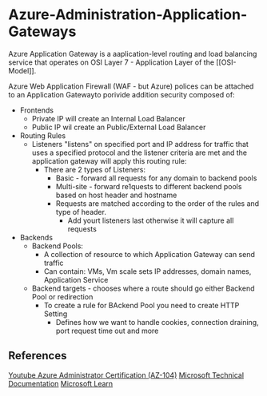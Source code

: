 
# Azure-Administration-Application-Gateways


Azure Application Gateway is a aaplication-level routing and load balancing service that operates on OSI Layer 7 - Application Layer of the [[OSI-Model]]. 

Azure Web Application Firewall (WAF - but Azure) polices can be attached to an Application Gatewayto porivide addition security composed of:
- Frontends
	- Private IP will create an Internal Load Balancer
	- Public IP wil create an Public/External Load Balancer
- Routing Rules
	- Listeners "listens" on specified port and IP address for traffic that uses a specified protocol and the listener criteria are met and the application gateway will apply this routing rule:
		- There are 2 types of Listeners:
			- Basic - forward all requests for any domain to backend pools
			- Multi-site - forward re1quests to different backend pools based on host header and  hostname
			- Requests are matched according to the order of the rules and type of header.
				- Add yourt listeners last otherwise it will capture all requests
- Backends
	- Backend Pools:
		- A collection of resource to which Application Gateway can send traffic
		- Can contain: VMs, Vm scale sets IP addresses, domain names, Application Service
	- Backend targets - chooses where a route should go either Backend Pool or redirection
		- To create a rule for BAckend Pool you need to create HTTP Setting
			- Defines how we want to handle cookies, connection draining, port request time out and more

## References

[Youtube Azure Administrator Certification (AZ-104)](https://www.youtube.com/watch?v=10PbGbTUSAg&t=14542s)
[Microsoft Technical Documentation](https://learn.microsoft.com/en-us/docs/)
[Microsoft Learn](https://learn.microsoft.com/en-us/)
